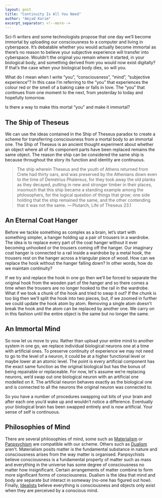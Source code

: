 ```yaml
---
layout: post
title: "Continuity Is All You Need"
author: "Amjad Karim"
excerpt_separator: <!--more-->
---
```


Sci-fi writers and some technologists propose that one day we’ll become immortal by uploading our consciousness to a computer and living in cyberspace. It’s debatable whether you would actually become immortal as there’s no reason to believe your subjective experience will transfer into cyberspace. Wouldn’t the original you remain where it started, in your biological body, and something derived from you would now exist digitally? If that’s the case when your biological body dies, so will you.

What do I mean when I write “you”, “consciousness”, “mind”, “subjective experience”? In this case I’m referring to the “you” that experiences the colour red or the smell of a baking cake or falls in love. The “you” that continues from one moment to the next, from yesterday to today and hopefully tomorrow. 

Is there a way to make this mortal “you” and make it immortal?

 <!--more-->

## The Ship of Theseus
We can use the ideas contained in the Ship of Theseus paradox to create a scheme for transferring consciousness from a mortal body to an immortal one. The Ship of Theseus is an ancient thought experiment about whether an object where all of its component parts have been replaced remains the same object. The reason the ship can be considered the same ship is because throughout the story its function and identity are continuous.

>    The ship wherein Theseus and the youth of Athens returned from Crete had thirty oars, and was preserved by the Athenians down even to the time of Demetrius Phalereus, for they took away the old planks as they decayed, putting in new and stronger timber in their places, insomuch that this ship became a standing example among the philosophers, for the logical question of things that grow; one side holding that the ship remained the same, and the other contending that it was not the same.
    — Plutarch, Life of Theseus 23.1

## An Eternal Coat Hanger
Before we tackle something as complex as a brain, let’s start with something simpler, a hanger holding up a pair of trousers in a wardrobe. The idea is to replace every part of the coat hanger without it ever becoming unhooked or the trousers coming off the hanger. Our imaginary coat hanger is connected to a rail inside a wardrobe by a metal hook, the trousers rest on the hanger across a triangular piece of wood. How can we replace the hook without the hanger falling down? In other words, how do we maintain continuity?

If we try and replace the hook in one go then we’ll be forced to separate the original hook from the wooden part of the hanger and so there comes a time when the trousers are no longer hooked to the rail in the wardrobe. What if we took a chunk of the hook and tried to swap it out? If the chunk is too big then we’ll split the hook into two pieces, but, if we zoomed in further we could update the hook atom by atom. Removing a single atom doesn’t break the hook and the atom can be replaced by another one. We carry on in this fashion until the entire object is the same but no longer the same.

## An Immortal Mind
So now let us move to you.  Rather than upload your entire mind to another system in one go, we replace individual biological neurons one at a time with artificial ones. To preserve continuity of experience we may not need to go to the level of a neuron, it could be at a higher functional level or maybe lower at an atomic level. The point is every artificial component has the exact same function as the original biological but has the bonus of being repairable or replaceable. For now, let's assume we’re replacing neurons, we’d swap out one biological neuron with an artificial one modelled on it. The artificial neuron behaves exactly as the biological one and is connected to all the neurons the original neuron was connected to.

So you have a number of procedures swapping out bits of your brain and after each one you’d wake up and wouldn’t notice a difference. Eventually your biological brain has been swapped entirely and is now artificial. Your sense of self is continuous.


## Philosophies of Mind
There are several philosophies of mind, some such as [Materialism](https://en.wikipedia.org/wiki/Materialism) or [Panpsychism](https://en.wikipedia.org/wiki/Panpsychism) are compatible with our scheme.  Others such as [Dualism](https://en.wikipedia.org/wiki/Mind%E2%80%93body_dualism) aren't. Materialism posits matter is the fundamental substance in nature and consciousness arises from the way matter is organised. Panpsychists believe consciousness is a fundamental property of matter such as mass and everything in the universe has some degree of consciousness no matter how insignificant. Certain arrangements of matter combine to form more significant forms of consciousness. Dualism is the idea that mind and body are separate but interact in someway (no-one has figured out how). Finally, [Idealists](https://en.wikipedia.org/wiki/Idealism) believe everything is consciousness and objects only exist when they are perceived by a conscious mind.

